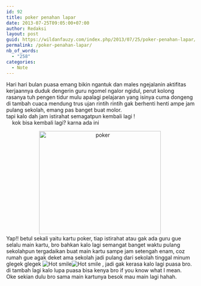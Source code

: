 ```yaml
---
id: 92
title: poker penahan lapar
date: 2013-07-25T09:05:00+07:00
author: Redaksi
layout: post
guid: https://wildanfauzy.com/index.php/2013/07/25/poker-penahan-lapar/
permalink: /poker-penahan-lapar/
nb_of_words:
  - "258"
categories:
  - Note
---
```

<div dir="ltr" style="text-align:left;">
  Hari hari bulan puasa emang bikin ngantuk dan males ngejalanin aktifitas kerjaannya duduk dengerin guru ngomel ngalor ngidul, perut kolong rasanya tuh pengen tidur mulu apalagi pelajaran yang isinya cuma dongeng di tambah cuaca mendung trus ujan rintih rintih gak berhenti henti ampe jam pulang sekolah, emang pas banget buat molor.<br />tapi kalo dah jam istirahat semagatpun kembali lagi !<br />    kok bisa kembali lagi? karna ada ini </p> 
  
  <div align="center">
    <a href="https://i0.wp.com/lh3.ggpht.com/-CSwTBhdD5EQ/UfDqO0trB1I/AAAAAAAAAxs/QfWW5q560w0/s1600-h/poker%25255B4%25255D.jpg"><img loading="lazy" alt="poker" border="0" height="275" src="https://i2.wp.com/lh5.ggpht.com/-YTtitY7SgN0/UfDqTB-U_pI/AAAAAAAAAx0/DO_QLCa6CzI/poker_thumb%25255B2%25255D.jpg?resize=325%2C275" title="poker" width="325" data-recalc-dims="1" /></a> 
  </div>
  
  <div align="center">
  </div>
  
  <div align="left">
  </div>
  
  <div align="left">
    Yap!! betul sekali yaitu kartu poker, tiap istirahat atau gak ada guru gue selalu main kartu, bro bahkan kalo lagi semangat banget waktu pulang sekolahpun tergadaikan buat main kartu sampe jam setengah enam, coz rumah gue agak deket ama sekolah jadi pulang dari sekolah tinggal minum glegek glegek <img alt="Hot smile" class="wlEmoticon wlEmoticon-hotsmile" src="https://i2.wp.com/lh4.ggpht.com/-dC5rn7Gmr-4/UfDqVGLXS-I/AAAAAAAAAx8/3mEPvtmW7_c/wlEmoticon-hotsmile%25255B2%25255D.png?w=768" title="SASTRA BAJAKAN" data-recalc-dims="1" /><img alt="Hot smile" class="wlEmoticon wlEmoticon-hotsmile" src="https://i2.wp.com/lh4.ggpht.com/-dC5rn7Gmr-4/UfDqVGLXS-I/AAAAAAAAAx8/3mEPvtmW7_c/wlEmoticon-hotsmile%25255B2%25255D.png?w=768" title="SASTRA BAJAKAN" data-recalc-dims="1" /> , jadi gak kerasa kalo lagi puasa bro.
  </div>
  
  <div align="left">
    di tambah lagi kalo lupa puasa bisa kenya bro if you know what I mean.
  </div>
  
  <div align="left">
    Oke sekian dulu bro sama main kartunya besok mau main lagi hahah.
  </div>
</div>